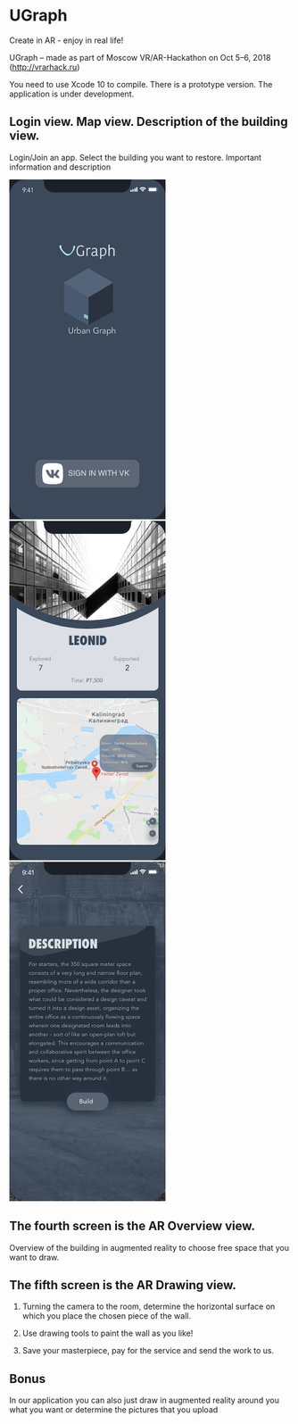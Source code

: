 # UGraph
 Create in AR - enjoy in real life!

UGraph – made as part of Moscow VR/AR-Hackathon on Oct 5–6, 2018 (http://vrarhack.ru)

You need to use Xcode 10 to compile.  There is a prototype version.  The application is under development.

## Login view.          Map view.       Description of the building view.
Login/Join an app.       Select the building you want to restore.        Important information and description

![View](https://github.com/ParkhomenkoAlexey/AR_Drawing/blob/master/first.png)
![View](https://github.com/ParkhomenkoAlexey/AR_Drawing/blob/master/second.png?raw=true)
![View](https://github.com/ParkhomenkoAlexey/AR_Drawing/blob/master/third.png?raw=true)





## The fourth screen is the AR Overview view.
Overview of the building in augmented reality to choose free space that you want to draw.

## The fifth screen is the AR Drawing view.
1. Turning the camera to the room, determine the horizontal surface on which you place the chosen piece of the wall.
2. Use drawing tools to paint the wall as you like!



3. Save your masterpiece, pay for the service and send the work to us.


## Bonus
In our application you can also just draw in augmented reality around you what you want or determine the pictures that you upload

